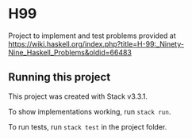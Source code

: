 # H99

Project to implement and test problems provided at https://wiki.haskell.org/index.php?title=H-99:_Ninety-Nine_Haskell_Problems&oldid=66483

## Running this project

This project was created with Stack v3.3.1.

To show implementations working, run `stack run`.

To run tests, run `stack test` in the project folder.
